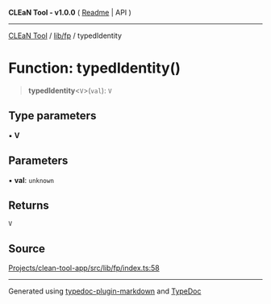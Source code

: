 **CLEaN Tool - v1.0.0** ( [Readme](../../../README.md) \| API )

***

[CLEaN Tool](../../../modules.md) / [lib/fp](../README.md) / typedIdentity

# Function: typedIdentity()

> **typedIdentity**\<`V`\>(`val`): `V`

## Type parameters

▪ **V**

## Parameters

▪ **val**: `unknown`

## Returns

`V`

## Source

[Projects/clean-tool-app/src/lib/fp/index.ts:58](https://github.com/yuckyh/clean-tool-app/)

***

Generated using [typedoc-plugin-markdown](https://www.npmjs.com/package/typedoc-plugin-markdown) and [TypeDoc](https://typedoc.org/)
